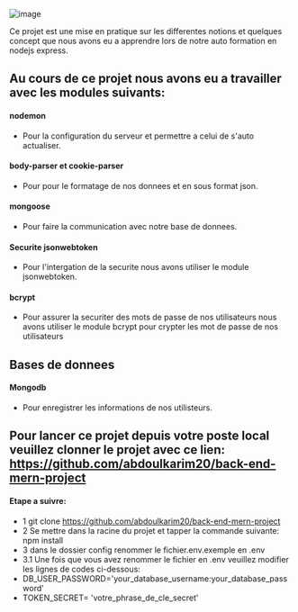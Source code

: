 ![image](https://user-images.githubusercontent.com/85187164/190933698-7abf5f23-dc05-4516-ae18-1048b4ac69f2.png)

Ce projet est une mise en pratique sur les differentes notions et quelques concept que nous avons eu a apprendre lors de notre auto formation en nodejs express.
## Au cours de ce projet nous avons eu a travailler avec les modules suivants:
#### nodemon
- Pour la configuration du serveur et permettre a celui de s'auto actualiser.
#### body-parser et cookie-parser
- Pour pour le formatage de nos donnees et en sous format json.
#### mongoose
- Pour faire la communication avec notre base de donnees.
#### Securite jsonwebtoken
- Pour l'intergation de la securite nous avons utiliser le module jsonwebtoken.
#### bcrypt
- Pour assurer la securiter des mots de passe de nos utilisateurs nous avons utiliser le module bcrypt pour crypter les mot de passe de nos utilisateurs
## Bases de donnees
#### Mongodb
- Pour enregistrer les informations de nos utilisteurs.
## Pour lancer ce projet depuis votre poste local veuillez clonner le projet avec ce lien: https://github.com/abdoulkarim20/back-end-mern-project
#### Etape a suivre:
- 1 git clone https://github.com/abdoulkarim20/back-end-mern-project
- 2 Se mettre dans la racine du projet et tapper la commande suivante: npm install 
- 3 dans le dossier config renommer le fichier.env.exemple en .env
- 3.1 Une fois que vous avez renommer le fichier en .env veuillez modifier les lignes de codes ci-dessous: 
- DB_USER_PASSWORD='your_database_username:your_database_password'
- TOKEN_SECRET= 'votre_phrase_de_cle_secret'


